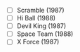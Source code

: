 - [ ] Scramble (1987)
- [ ] Hi Ball (1988)
- [ ] Devil King (1987)
- [ ] Space Team (1988)
- [ ] X Force (1987)
